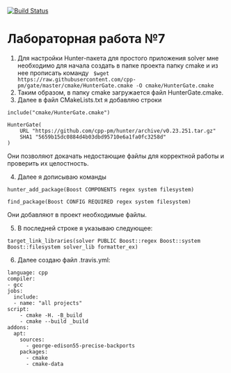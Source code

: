 [![Build Status](https://travis-ci.com/Berendei-Jr/lab07.svg?branch=main)](https://travis-ci.com/Berendei-Jr/lab07)
# Лабораторная работа №7

  1) Для настройки Hunter-пакета для простого приложения solver мне необходимо для начала создать в папке проекта папку cmake и из нее прописать команду ```
$wget https://raw.githubusercontent.com/cpp-pm/gate/master/cmake/HunterGate.cmake -O cmake/HunterGate.cmake```
  2) Таким образом, в папку cmake загружается файл HunterGate.cmake.
  3) Далее в файл CMakeLists.txt я добавляю строки 
```
include("cmake/HunterGate.cmake")

HunterGate(
    URL "https://github.com/cpp-pm/hunter/archive/v0.23.251.tar.gz"
    SHA1 "5659b15dc0884d4b03dbd95710e6a1fa0fc3258d"
)
```
Они позволяют докачать недостающие файлы для корректной работы и проверить их целостность.

  4) Далее я дописываю команды
```
hunter_add_package(Boost COMPONENTS regex system filesystem)

find_package(Boost CONFIG REQUIRED regex system filesystem)
```
Они добавляют в проект необходимые файлы.

5) В последней строке я указываю следующее: 
```
target_link_libraries(solver PUBLIC Boost::regex Boost::system Boost::filesystem solver_lib formatter_ex)
```
  6) Далее создаю файл .travis.yml:
```
language: cpp
compiler:
- gcc
jobs:
  include:
  - name: "all projects"
script:
    - cmake -H. -B_build
    - cmake --build _build
addons:
  apt:
    sources:
      - george-edison55-precise-backports
    packages:
      - cmake
      - cmake-data
```
